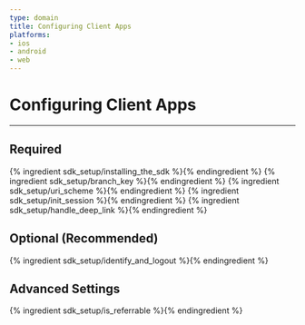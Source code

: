 ```yaml
---
type: domain
title: Configuring Client Apps
platforms:
- ios
- android
- web
---
```


# Configuring Client Apps

------

## Required 

{% ingredient sdk_setup/installing_the_sdk %}{% endingredient %}
{% ingredient sdk_setup/branch_key %}{% endingredient %}
{% ingredient sdk_setup/uri_scheme %}{% endingredient %}
{% ingredient sdk_setup/init_session %}{% endingredient %}
{% ingredient sdk_setup/handle_deep_link %}{% endingredient %}

## Optional (Recommended)

{% ingredient sdk_setup/identify_and_logout %}{% endingredient %}


## Advanced Settings

{% ingredient sdk_setup/is_referrable %}{% endingredient %}
